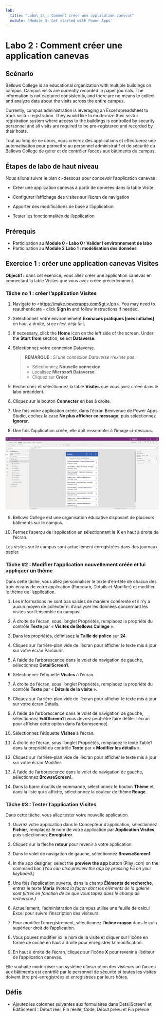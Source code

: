 ```yaml
---
lab:
  title: "Labo\_2\_: Comment créer une application canevas"
  module: 'Module 3: Get started with Power Apps'
---
```


# <a name="lab-2-how-to-build-a-canvas-app"></a>Labo 2 : Comment créer une application canevas

## <a name="scenario"></a>Scénario

Bellows College is an educational organization with multiple buildings on campus. Campus visits are currently recorded in paper journals. The information is not captured consistently, and there are no means to collect and analyze data about the visits across the entire campus.

Currently, campus administration is leveraging an Excel spreadsheet to track visitor registration. They would like to modernize their visitor registration system where access to the buildings is controlled by security personnel and all visits are required to be pre-registered and recorded by their hosts.

Tout au long de ce cours, vous créerez des applications et effectuerez une automatisation pour permettre au personnel administratif et de sécurité du Bellows College de gérer et de contrôler l’accès aux bâtiments du campus.

## <a name="high-level-lab-steps"></a>Étapes de labo de haut niveau

Nous allons suivre le plan ci-dessous pour concevoir l’application canevas :

- Créer une application canevas à partir de données dans la table Visite

- Configurer l’affichage des visites sur l’écran de navigation

- Apporter des modifications de base à l’application

- Tester les fonctionnalités de l’application

## <a name="prerequisites"></a>Prérequis

- Participation au **Module 0 - Labo 0 : Valider l’environnement de labo**
- Participation au **Module 2 Labo 1 : modélisation des données**

## <a name="exercise-1-create-visits-canvas-app"></a>Exercice 1 : créer une application canevas Visites

**Objectif :** dans cet exercice, vous allez créer une application canevas en connectant la table Visites que vous avez créée précédemment.

### <a name="task-1-create-the-visits-app"></a>Tâche no 1 : créer l’application Visites

1.  Navigate to <ph id="ph1">&lt;https://make.powerapps.com&gt;</ph>. You may need to reauthenticate - click <bpt id="p1">**</bpt>Sign in<ept id="p1">**</ept> and follow instructions if needed.

2.  Sélectionnez votre environnement **Exercices pratiques [mes initiales]** en haut à droite, si ce n’est déjà fait.

3.  If necessary, click the <bpt id="p1">**</bpt>Home<ept id="p1">**</ept> icon on the left side of the screen. Under the <bpt id="p1">**</bpt>Start from<ept id="p1">**</ept> section, select <bpt id="p2">**</bpt>Dataverse<ept id="p2">**</ept>.

4.  Sélectionnez votre connexion Dataverse.

    > **REMARQUE :** *Si une connexion Dataverse n’existe pas :*
    > - Sélectionnez **Nouvelle connexion**.
    > - Localisez **Microsoft Dataverse**.
    > - Cliquez sur **Créer**

5.  Recherchez et sélectionnez la table **Visites** que vous avez créée dans le labo précédent.

6.  Cliquez sur le bouton **Connecter** en bas à droite.

7.  Une fois votre application créée, dans l’écran Bienvenue de Power Apps Studio, cochez la case **Ne plus afficher ce message**, puis sélectionnez **Ignorer**.

8.  Une fois l’application créée, elle doit ressembler à l’image ci-dessous.

![Application canevas créée à partir des données Visite.](media/2-canvas-app-from-data.png)

9. Bellows College est une organisation éducative disposant de plusieurs bâtiments sur le campus.

10. Fermez l’aperçu de l’application en sélectionnant le **X** en haut à droite de l’écran.

Les visites sur le campus sont actuellement enregistrées dans des journaux papier.

### <a name="task-2-modify-and-theme-the-newly-created-app"></a>Tâche \#2 : Modifier l’application nouvellement créée et lui appliquer un thème

Dans cette tâche, vous allez personnaliser le texte d’en-tête de chacun des trois écrans de votre application (Parcourir, Détails et Modifier) et modifier le thème de l’application.

1.  Les informations ne sont pas saisies de manière cohérente et il n’y a aucun moyen de collecter ni d’analyser les données concernant les visites sur l’ensemble du campus.

1.  À droite de l’écran, sous l’onglet Propriétés, remplacez la propriété du contrôle  **Texte** par « **Visites de Bellows College** ».

1. Dans les propriétés, définissez la **Taille de police** sur **24**.

1.  Cliquez sur l’arrière-plan vide de l’écran pour afficher le texte mis à jour sur votre écran Parcourir.

1.  À l’aide de l’arborescence dans le volet de navigation de gauche, sélectionnez **DetailScreen1**.

1.  Sélectionnez l’étiquette **Visites** à l’écran.

1.  À droite de l’écran, sous l’onglet Propriétés, remplacez la propriété du contrôle  **Texte** par « **Détails de la visite** ».

1.  Cliquez sur l’arrière-plan vide de l’écran pour afficher le texte mis à jour sur votre écran Détails.

1.  À l’aide de l’arborescence dans le volet de navigation de gauche, sélectionnez **EditScreen1** (vous devrez peut-être faire défiler l’écran pour afficher cette option dans l’arborescence).

1.  Sélectionnez l’étiquette **Visites** à l’écran.

1.  À droite de l’écran, sous l’onglet Propriétés, remplacez le texte Table1 dans la propriété du contrôle  **Texte** par « **Modifier les détails** ».

1.  Cliquez sur l’arrière-plan vide de l’écran pour afficher le texte mis à jour sur votre écran Modifier.

1. À l’aide de l’arborescence dans le volet de navigation de gauche, sélectionnez **BrowseScreen1**.

1. Dans la barre d’outils de commande, sélectionnez le bouton **Thème** et, dans la liste qui s’affiche, sélectionnez la couleur de thème **Rouge**.

### <a name="task-3-test-your-visits-app"></a>Tâche \#3 : Tester l’application Visites

Dans cette tâche, vous allez tester votre nouvelle application.

1.  Ouvrez votre application dans le Concepteur d’application, sélectionnez **Fichier**, remplacez le nom de votre application par **Application Visites**, puis sélectionnez **Enregistrer**.

2.  Cliquez sur la flèche **retour** pour revenir à votre application.

3.  Dans le volet de navigation de gauche, sélectionnez **BrowseScreen1**.

4.  In the app designer, select the <bpt id="p1">**</bpt>preview the app<ept id="p1">**</ept> button (Play icon) on the command bar. <bpt id="p1">*</bpt>(You can also preview the app by pressing F5 on your keyboard.)<ept id="p1">*</ept>

4.  Une fois l’application ouverte, dans le champ **Éléments de recherche**, entrez le texte **Maria**
     *(Notez la façon dont les éléments de la galerie sont filtrés en fonction de ce que vous tapez dans le champ de recherche.)*

5.  Actuellement, l’administration du campus utilise une feuille de calcul Excel pour suivre l’inscription des visiteurs.

6.  Pour modifier l’enregistrement, sélectionnez l’**icône crayon** dans le coin supérieur droit de l’application.

7.  Vous pouvez modifier ici le nom de la visite et cliquer sur l'icône en forme de coche en haut à droite pour enregistrer la modification.

8.  En haut à droite de l’écran, cliquez sur l’icône **X** pour revenir à l’éditeur de l’application canevas.

Elle souhaite moderniser son système d’inscription des visiteurs où l’accès aux bâtiments est contrôlé par le personnel de sécurité et toutes les visites doivent être pré-enregistrées et enregistrées par leurs hôtes.

## <a name="challenges"></a>Défis

- Ajoutez les colonnes suivantes aux formulaires dans DetailScreen1 et EditScreen1 : Début réel, Fin réelle, Code, Début prévu et Fin prévue